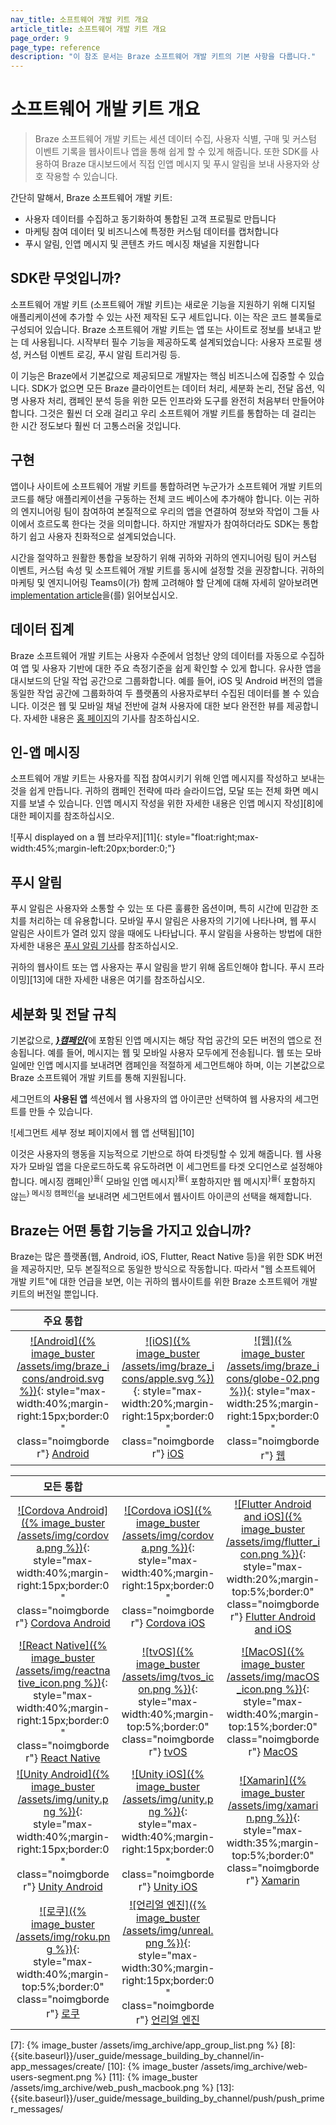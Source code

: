 ```yaml
---
nav_title: 소프트웨어 개발 키트 개요 
article_title: 소프트웨어 개발 키트 개요 
page_order: 9
page_type: reference
description: "이 참조 문서는 Braze 소프트웨어 개발 키트의 기본 사항을 다룹니다."
---
```


# 소프트웨어 개발 키트 개요 

> Braze 소프트웨어 개발 키트는 세션 데이터 수집, 사용자 식별, 구매 및 커스텀 이벤트 기록을 웹사이트나 앱을 통해 쉽게 할 수 있게 해줍니다. 또한 SDK를 사용하여 Braze 대시보드에서 직접 인앱 메시지 및 푸시 알림을 보내 사용자와 상호 작용할 수 있습니다.

간단히 말해서, Braze 소프트웨어 개발 키트:
* 사용자 데이터를 수집하고 동기화하여 통합된 고객 프로필로 만듭니다
* 마케팅 참여 데이터 및 비즈니스에 특정한 커스텀 데이터를 캡처합니다
* 푸시 알림, 인앱 메시지 및 콘텐츠 카드 메시징 채널을 지원합니다

## SDK란 무엇입니까?
소프트웨어 개발 키트 (소프트웨어 개발 키트)는 새로운 기능을 지원하기 위해 디지털 애플리케이션에 추가할 수 있는 사전 제작된 도구 세트입니다. 이는 작은 코드 블록들로 구성되어 있습니다. Braze 소프트웨어 개발 키트는 앱 또는 사이트로 정보를 보내고 받는 데 사용됩니다. 시작부터 필수 기능을 제공하도록 설계되었습니다: 사용자 프로필 생성, 커스텀 이벤트 로깅, 푸시 알림 트리거링 등. 

이 기능은 Braze에서 기본값으로 제공되므로 개발자는 핵심 비즈니스에 집중할 수 있습니다. SDK가 없으면 모든 Braze 클라이언트는 데이터 처리, 세분화 논리, 전달 옵션, 익명 사용자 처리, 캠페인 분석 등을 위한 모든 인프라와 도구를 완전히 처음부터 만들어야 합니다. 그것은 훨씬 더 오래 걸리고 우리 소프트웨어 개발 키트를 통합하는 데 걸리는 한 시간 정도보다 훨씬 더 고통스러울 것입니다.

## 구현

앱이나 사이트에 소프트웨어 개발 키트를 통합하려면 누군가가 소프트웨어 개발 키트의 코드를 해당 애플리케이션을 구동하는 전체 코드 베이스에 추가해야 합니다. 이는 귀하의 엔지니어링 팀이 참여하여 본질적으로 우리의 앱을 연결하여 정보와 작업이 그들 사이에서 흐르도록 한다는 것을 의미합니다. 하지만 개발자가 참여하더라도 SDK는 통합하기 쉽고 사용자 친화적으로 설계되었습니다. 

시간을 절약하고 원활한 통합을 보장하기 위해 귀하와 귀하의 엔지니어링 팀이 커스텀 이벤트, 커스텀 속성 및 소프트웨어 개발 키트를 동시에 설정할 것을 권장합니다. 귀하의 마케팅 및 엔지니어링 Teams이(가) 함께 고려해야 할 단계에 대해 자세히 알아보려면 [implementation article][4]을(를) 읽어보십시오. 

## 데이터 집계

Braze 소프트웨어 개발 키트는 사용자 수준에서 엄청난 양의 데이터를 자동으로 수집하여 앱 및 사용자 기반에 대한 주요 측정기준을 쉽게 확인할 수 있게 합니다. 유사한 앱을 대시보드의 단일 작업 공간으로 그룹화합니다. 예를 들어, iOS 및 Android 버전의 앱을 동일한 작업 공간에 그룹화하여 두 플랫폼의 사용자로부터 수집된 데이터를 볼 수 있습니다. 이것은 웹 및 모바일 채널 전반에 걸쳐 사용자에 대한 보다 완전한 뷰를 제공합니다. 자세한 내용은 [홈 페이지][3]의 기사를 참조하십시오.

## 인-앱 메시징

소프트웨어 개발 키트는 사용자를 직접 참여시키기 위해 인앱 메시지를 작성하고 보내는 것을 쉽게 만듭니다. 귀하의 캠페인 전략에 따라 슬라이드업, 모달 또는 전체 화면 메시지를 보낼 수 있습니다. 인앱 메시지 작성을 위한 자세한 내용은 인앱 메시지 작성][8]에 대한 페이지를 참조하십시오.

![푸시 displayed on a 웹 브라우저][11]{: style="float:right;max-width:45%;margin-left:20px;border:0;"}

## 푸시 알림

푸시 알림은 사용자와 소통할 수 있는 또 다른 훌륭한 옵션이며, 특히 시간에 민감한 조치를 처리하는 데 유용합니다. 모바일 푸시 알림은 사용자의 기기에 나타나며, 웹 푸시 알림은 사이트가 열려 있지 않을 때에도 나타납니다. 푸시 알림을 사용하는 방법에 대한 자세한 내용은 [푸시 알림 기사][5]를 참조하십시오.

귀하의 웹사이트 또는 앱 사용자는 푸시 알림을 받기 위해 옵트인해야 합니다. 푸시 프라이밍][13]에 대한 자세한 내용은 여기를 참조하십시오. 

## 세분화 및 전달 규칙

기본값으로, <b><i><u>}캠페인{</u></i></b>에 포함된 인앱 메시지는 해당 작업 공간의 모든 버전의 앱으로 전송됩니다. 예를 들어, 메시지는 웹 및 모바일 사용자 모두에게 전송됩니다. 웹 또는 모바일에만 인앱 메시지를 보내려면 캠페인을 적절하게 세그먼트해야 하며, 이는 기본값으로 Braze 소프트웨어 개발 키트를 통해 지원됩니다. 

세그먼트의 **사용된 앱** 섹션에서 웹 사용자의 앱 아이콘만 선택하여 웹 사용자의 세그먼트를 만들 수 있습니다.

![세그먼트 세부 정보 페이지에서 웹 앱 선택됨][10]

이것은 사용자의 행동을 지능적으로 기반으로 하여 타겟팅할 수 있게 해줍니다. 웹 사용자가 모바일 앱을 다운로드하도록 유도하려면 이 세그먼트를 타겟 오디언스로 설정해야 합니다. 메시징 캠페인<sup>}을{</sup> 모바일 인앱 메시지<sup>}를{</sup> 포함하지만 웹 메시지<sup>}를{</sup> 포함하지 않는<sup>} 메시징 캠페인{</sup>을 보내려면 세그먼트에서 웹사이트 아이콘의 선택을 해제합니다.

## Braze는 어떤 통합 기능을 가지고 있습니까?
Braze는 많은 플랫폼(웹, Android, iOS, Flutter, React Native 등)을 위한 SDK 버전을 제공하지만, 모두 본질적으로 동일한 방식으로 작동합니다. 따라서 "웹 소프트웨어 개발 키트"에 대한 언급을 보면, 이는 귀하의 웹사이트를 위한 Braze 소프트웨어 개발 키트의 버전일 뿐입니다.

<style>
table th:nth-child(1) {
width: 33%;
}
table th:nth-child(2) {
width: 33%;
}
table th:nth-child(3) {
width: 33%;
}
table td {
word-break: break-word;
text-align: center;
}
</style>
주요 통합   |    |   
----------- |---------------- | --------------------
[![Android]({% image_buster /assets/img/braze_icons/android.svg %})]({{site.baseurl}}/developer_guide/platform_integration_guides/android/initial_sdk_setup/android_sdk_integration/){: style="max-width:40%;margin-right:15px;border:0" class="noimgborder"}  [Android]({{site.baseurl}}/developer_guide/platform_integration_guides/android/initial_sdk_setup/android_sdk_integration/) |[![iOS]({% image_buster /assets/img/braze_icons/apple.svg %})]({{site.baseurl}}/developer_guide/platform_integration_guides/swift/initial_sdk_setup/overview/){: style="max-width:20%;margin-right:15px;border:0" class="noimgborder"} [iOS]({{site.baseurl}}/developer_guide/platform_integration_guides/swift/initial_sdk_setup/overview/) |[![웹]({% image_buster /assets/img/braze_icons/globe-02.png %})]({{site.baseurl}}/developer_guide/platform_integration_guides/web/initial_sdk_setup/){: style="max-width:25%;margin-right:15px;border:0" class="noimgborder"} [웹]({{site.baseurl}}/developer_guide/platform_integration_guides/web/initial_sdk_setup/)  

모든 통합   |    |   
----------- |---------------- | --------------------
[![Cordova Android]({% image_buster /assets/img/cordova.png %})]({{site.baseurl}}/developer_guide/platform_integration_guides/cordova/initial_sdk_setup/android/){: style="max-width:40%;margin-right:15px;border:0" class="noimgborder"}  [Cordova Android]({{site.baseurl}}/developer_guide/platform_integration_guides/cordova/initial_sdk_setup/android/) | [![Cordova iOS]({% image_buster /assets/img/cordova.png %})]({{site.baseurl}}/developer_guide/platform_integration_guides/cordova/initial_sdk_setup/ios/){: style="max-width:40%;margin-right:15px;border:0" class="noimgborder"}  [Cordova iOS]({{site.baseurl}}/developer_guide/platform_integration_guides/cordova/initial_sdk_setup/ios/) | [![Flutter Android and iOS]({% image_buster /assets/img/flutter_icon.png %})]({{site.baseurl}}/developer_guide/platform_integration_guides/flutter/flutter_sdk_integration/){: style="max-width:20%;margin-top:5%;border:0" class="noimgborder"}  [Flutter Android and iOS]({{site.baseurl}}/developer_guide/platform_integration_guides/flutter/flutter_sdk_integration/)
[![React Native]({% image_buster /assets/img/reactnative_icon.png %})]({{site.baseurl}}/developer_guide/platform_integration_guides/react_native/react_sdk_setup/){: style="max-width:40%;margin-right:15px;border:0" class="noimgborder"}  [React Native]({{site.baseurl}}/developer_guide/platform_integration_guides/react_native/react_sdk_setup/) | [![tvOS]({% image_buster /assets/img/tvos_icon.png %})]({{site.baseurl}}/developer_guide/platform_integration_guides/tvos/initial_sdk_setup/){: style="max-width:40%;margin-top:5%;border:0" class="noimgborder"}  [tvOS]({{site.baseurl}}/developer_guide/platform_integration_guides/tvos/initial_sdk_setup/) | [![MacOS]({% image_buster /assets/img/macOS_icon.png %})]({{site.baseurl}}/developer_guide/platform_integration_guides/macOS/initial_sdk_setup/){: style="max-width:40%;margin-top:15%;border:0" class="noimgborder"}  [MacOS]({{site.baseurl}}/developer_guide/platform_integration_guides/macOS/initial_sdk_setup/)
[![Unity Android]({% image_buster /assets/img/unity.png %})]({{site.baseurl}}/developer_guide/platform_integration_guides/unity/sdk_integration/android/){: style="max-width:40%;margin-right:15px;border:0" class="noimgborder"}  [Unity Android]({{site.baseurl}}/developer_guide/platform_integration_guides/unity/sdk_integration/android/) | [![Unity iOS]({% image_buster /assets/img/unity.png %})]({{site.baseurl}}/developer_guide/platform_integration_guides/unity/sdk_integration/ios/){: style="max-width:40%;margin-right:15px;border:0" class="noimgborder"}  [Unity iOS]({{site.baseurl}}/developer_guide/platform_integration_guides/unity/sdk_integration/ios/) | [![Xamarin]({% image_buster /assets/img/xamarin.png %})]({{site.baseurl}}/developer_guide/platform_integration_guides/xamarin/initial_sdk_setup/){: style="max-width:35%;margin-top:5%;border:0" class="noimgborder"}  [Xamarin]({{site.baseurl}}/developer_guide/platform_integration_guides/xamarin/initial_sdk_setup/) 
[![로쿠]({% image_buster /assets/img/roku.png %})]({{site.baseurl}}/developer_guide/platform_integration_guides/roku/initial_sdk_setup/){: style="max-width:40%;margin-top:5%;border:0" class="noimgborder"}  [로쿠]({{site.baseurl}}/developer_guide/platform_integration_guides/roku/initial_sdk_setup/) | [![언리얼 엔진]({% image_buster /assets/img/unreal.png %})]({{site.baseurl}}/developer_guide/platform_integration_guides/unreal_engine/initial_sdk_setup/){: style="max-width:30%;margin-right:15px;border:0" class="noimgborder"}  [언리얼 엔진]({{site.baseurl}}/developer_guide/platform_integration_guides/unreal_engine/initial_sdk_setup/)

[3]: {{site.baseurl}}/user_guide/data_and_analytics/your_analytics_dashboards/understanding_your_app_usage_data/
[4]: {{site.baseurl}}/user_guide/onboarding_with_braze/integration/#the-technical-side-of-the-integration-process
[5]: {{site.baseurl}}/user_guide/message_building_by_channel/push/about/
[7]: {% image_buster /assets/img_archive/app_group_list.png %}
[8]: {{site.baseurl}}/user_guide/message_building_by_channel/in-app_messages/create/
[10]: {% image_buster /assets/img_archive/web-users-segment.png %}
[11]: {% image_buster /assets/img_archive/web_push_macbook.png %}
[13]: {{site.baseurl}}/user_guide/message_building_by_channel/push/push_primer_messages/
